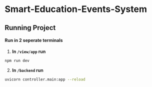 # Smart-Education-Events-System

## Running Project

#### Run in 2 seperate terminals
1. **In `/view/app` run**  

```bash
npm run dev
```
   
2. **In `/backend` run** 

```bash
uvicorn controller.main:app --reload    
```
